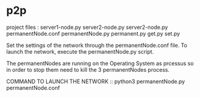 # p2p


project files : server1-node.py server2-node.py server2-node.py permanentNode.conf permanentNode.py permanent.py get.py set.py

Set the settings of the network through the permanentNode.conf file. To launch the network, execute the permanentNode.py script.

The permanentNodes are running on the Operating System as prcessus so in order to stop them need to kill the 3 permanentNodes process.


COMMAND TO LAUNCH THE NETWORK :: python3 permanentNode.py permanentNode.conf
